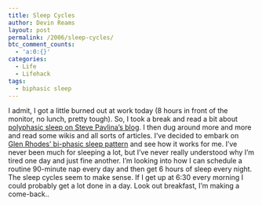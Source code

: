 ```yaml
---
title: Sleep Cycles
author: Devin Reams
layout: post
permalink: /2006/sleep-cycles/
btc_comment_counts:
  - 'a:0:{}'
categories:
  - Life
  - Lifehack
tags:
  - biphasic sleep
---
```

I admit, I got a little burned out at work today (8 hours in front of the monitor, no lunch, pretty tough). So, I took a break and read a bit about [polyphasic sleep on Steve Pavlina&#8217;s blog][1]. I then dug around more and more and read some wikis and all sorts of articles. I&#8217;ve decided to embark on [Glen Rhodes&#8217; bi-phasic sleep pattern][2] and see how it works for me. I&#8217;ve never been much for sleeping a lot, but I&#8217;ve never really understood why I&#8217;m tired one day and just fine another. I&#8217;m looking into how I can schedule a routine 90-minute nap every day and then get 6 hours of sleep every night. The sleep cycles seem to make sense. If I get up at 6:30 every morning I could probably get a lot done in a day. Look out breakfast, I&#8217;m making a come-back..

 [1]: http://www.stevepavlina.com/blog/2005/10/polyphasic-sleep/
 [2]: http://glenrhodes.com/index.php?option=com_content&#038;task=view&#038;id=54&#038;Itemid=9